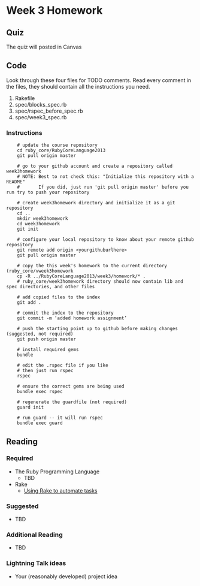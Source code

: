 # Week 3 Homework
## Quiz
The quiz will posted in Canvas

## Code

Look through these four files for TODO comments. Read every comment in the files, they should contain all the instructions you need.

1. Rakefile
1. spec/blocks\_spec.rb
1. spec/rspec\_before_spec.rb
1. spec/week3\_spec.rb


### Instructions

        # update the course repository
        cd ruby_core/RubyCoreLanguage2013
        git pull origin master

        # go to your github account and create a repository called week3homework
        # NOTE: Best to not check this: "Initialize this repository with a README"
        #       If you did, just run 'git pull origin master' before you run try to push your repository

        # create week3homework directory and initialize it as a git repository
        cd ..
        mkdir week3homework
        cd week3homework
        git init

        # configure your local repository to know about your remote github repository
        git remote add origin <yourgithuburlhere>
        git pull origin master

        # copy the this week's homework to the current directory (ruby_core/vweek3homework
        cp -R ../RubyCoreLanguage2013/week3/homework/* .
        # ruby_core/week3homework directory should now contain lib and spec directories, and other files

        # add copied files to the index
        git add .

        # commit the index to the repository
        git commit -m ‘added homework assignment’

        # push the starting point up to github before making changes (suggested, not required)
        git push origin master

        # install required gems
        bundle

        # edit the .rspec file if you like
        # then just run rspec
        rspec

        # ensure the correct gems are being used
        bundle exec rspec

        # regenerate the guardfile (not required)
        guard init

        # run guard -- it will run rspec
        bundle exec guard


## Reading

### Required

* The Ruby Programming Language
    * TBD
* Rake
    * [Using Rake to automate tasks](http://www.stuartellis.eu/articles/rake/)

### Suggested
* TBD

### Additional Reading
* TBD

### Lightning Talk ideas
* Your (reasonably developed) project idea

